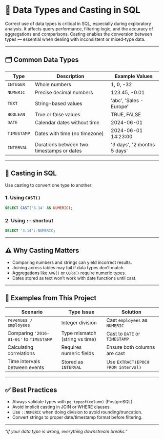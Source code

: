 # 🧱 Data Types and Casting in SQL

Correct use of data types is critical in SQL, especially during exploratory analysis. It affects query performance, filtering logic, and the accuracy of aggregations and comparisons. Casting enables the conversion between types — essential when dealing with inconsistent or mixed-type data.

---

## 🗂️ Common Data Types

| Type        | Description                               | Example Values              |
| ----------- | ----------------------------------------- | --------------------------- |
| `INTEGER`   | Whole numbers                             | 1, 0, -32                   |
| `NUMERIC`   | Precise decimal numbers                   | 123.45, -0.01               |
| `TEXT`      | String-based values                       | 'abc', 'Sales - Europe'     |
| `BOOLEAN`   | True or false values                      | TRUE, FALSE                 |
| `DATE`      | Calendar dates without time               | 2024-06-01                  |
| `TIMESTAMP` | Dates with time (no timezone)             | 2024-06-01 14:23:00         |
| `INTERVAL`  | Durations between two timestamps or dates | '3 days', '2 months 5 days' |

---

## 🔁 Casting in SQL

Use casting to convert one type to another:

### 1. Using `CAST()`

```sql
SELECT CAST('3.14' AS NUMERIC);
```

### 2. Using `::` shortcut

```sql
SELECT '3.14'::NUMERIC;
```

---

## ⚠️ Why Casting Matters

* Comparing numbers and strings can yield incorrect results.
* Joining across tables may fail if data types don’t match.
* Aggregations like `AVG()` or `CORR()` require numeric types.
* Dates stored as text won’t work with date functions until cast.

---

## 🧪 Examples from This Project

| Scenario                                | Type Issue                     | Solution                           |
| --------------------------------------- | ------------------------------ | ---------------------------------- |
| `revenues / employees`                  | Integer division               | Cast `employees` as `NUMERIC`      |
| Comparing `'2016-01-01'` to `TIMESTAMP` | Type mismatch (string vs time) | Cast to `DATE` or `TIMESTAMP`      |
| Calculating correlations                | Requires numeric fields        | Ensure both columns are cast       |
| Time intervals between events           | Stored as `INTERVAL`           | Use `EXTRACT(EPOCH FROM interval)` |

---

## ✅ Best Practices

* Always validate types with `pg_typeof(column)` (PostgreSQL).
* Avoid implicit casting in JOIN or WHERE clauses.
* Use `::NUMERIC` when doing division to avoid rounding/truncation.
* Convert strings to proper date/timestamp format before filtering.

---

*“If your data type is wrong, everything downstream breaks.”*
